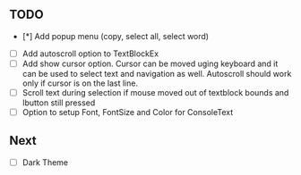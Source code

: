 ## TODO
- [*] Add popup menu (copy, select all, select word)
- [ ] Add autoscroll option to TextBlockEx
- [ ] Add show cursor option. Cursor can be moved uging keyboard and it can be used to select text and navigation as well. Autoscroll should work only if cursor is on the last line.
- [ ] Scroll text during selection if mouse moved out of textblock bounds and lbutton still pressed
- [ ] Option to setup Font, FontSize and Color for ConsoleText

## Next
- [ ] Dark Theme